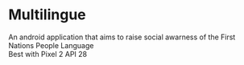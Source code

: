 # Multilingue
An android application that aims to raise social awarness of the First Nations People Language  
Best with Pixel 2 API 28
